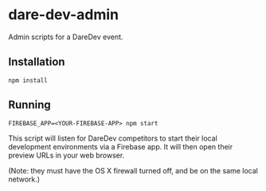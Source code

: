 # dare-dev-admin

Admin scripts for a DareDev event.

## Installation

```
npm install
```

## Running

```
FIREBASE_APP=<YOUR-FIREBASE-APP> npm start
```

This script will listen for DareDev competitors to start their local development
environments via a Firebase app. It will then open their preview URLs in your
web browser.

(Note: they must have the OS X firewall turned off, and be on the same local
network.)
